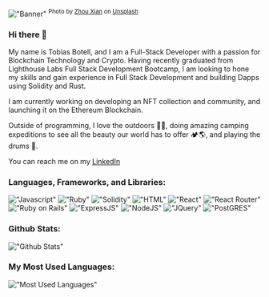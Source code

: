 !["Banner"](https://github.com/CrumpetsNTea/CrumpetsNTea/blob/main/zhou-xian-F2xkOlYGIkU-unsplash.jpeg)
<sup>Photo by <a href="https://unsplash.com/@zhou_xian?utm_source=unsplash&utm_medium=referral&utm_content=creditCopyText">Zhou Xian</a> on <a href="https://unsplash.com/t/wallpapers?utm_source=unsplash&utm_medium=referral&utm_content=creditCopyText">Unsplash</a></sup>



### Hi there 👋

My name is Tobias Botell, and I am a Full-Stack Developer with a passion for Blockchain Technology and Crypto. Having recently graduated from Lighthouse Labs Full Stack Development Bootcamp, I am looking to hone my skills and gain experience in Full Stack Development and building Dapps using Solidity and Rust. 

I am currently working on developing an NFT collection and community, and launching it on the Ethereum Blockchain. 

Outside of programming, I love the outdoors 🌳🦌, doing amazing camping expeditions to see all the beauty our world has to offer 🏕🌎, and playing the drums 🥁.

You can reach me on my [LinkedIn](https://www.linkedin.com/in/tobiasbotell/)

### Languages, Frameworks, and Libraries:
!["Javascript"](https://img.shields.io/badge/JavaScript-323330?style=for-the-badge&logo=javascript&logoColor=F7DF1E)
!["Ruby"](https://img.shields.io/badge/Ruby-CC342D?style=for-the-badge&logo=ruby&logoColor=white)
!["Solidity"](https://img.shields.io/badge/Solidity-e6e6e6?style=for-the-badge&logo=solidity&logoColor=black)
!["HTML"](https://img.shields.io/badge/HTML5-E34F26?style=for-the-badge&logo=html5&logoColor=white)
!["React"](https://img.shields.io/badge/React-20232A?style=for-the-badge&logo=react&logoColor=61DAFB)
!["React Router"](https://img.shields.io/badge/React_Router-CA4245?style=for-the-badge&logo=react-router&logoColor=white)
!["Ruby on Rails"](https://img.shields.io/badge/Ruby_on_Rails-CC0000?style=for-the-badge&logo=ruby-on-rails&logoColor=white)
!["ExpressJS"](https://img.shields.io/badge/Express.js-000000?style=for-the-badge&logo=express&logoColor=white)
!["NodeJS"](https://img.shields.io/badge/Node.js-339933?style=for-the-badge&logo=nodedotjs&logoColor=white)
!["JQuery"](https://img.shields.io/badge/jQuery-0769AD?style=for-the-badge&logo=jquery&logoColor=white)
!["PostGRES"](https://img.shields.io/badge/PostgreSQL-316192?style=for-the-badge&logo=postgresql&logoColor=white)




### Github Stats:
!["Github Stats"](https://github-readme-stats.vercel.app/api?username=CrumpetsNTea)

### My Most Used Languages:
!["Most Used Languages"](https://github-readme-stats.vercel.app/api/top-langs/?username=CrumpetsNTea)


